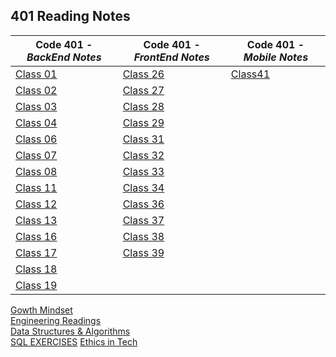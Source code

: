 <h2 style=“display:block;
           margin-left: auto;
           margin-right:auto;
           text-align: center;“>
  401 Reading Notes</h2> 
  
 **Code 401** - *BackEnd Notes* |  **Code 401** - *FrontEnd Notes* |  **Code 401** - *Mobile Notes*
------------ | ------------- | ------------- 
[Class 01](https://github.com/TraceDugar/reading-notes/blob/main/401/Notes/Class1.md) | [Class 26](https://github.com/TraceDugar/reading-notes/blob/main/401/Notes/class26.md) | [Class41](https://github.com/TraceDugar/reading-notes/blob/main/401/Notes/class41.md)
[Class 02](https://github.com/TraceDugar/reading-notes/blob/main/401/Notes/Class2.md) | [Class 27](https://github.com/TraceDugar/reading-notes/blob/main/401/Notes/class27.md) 
[Class 03](https://github.com/TraceDugar/reading-notes/blob/main/401/Notes/class3.md) | [Class 28](https://github.com/TraceDugar/reading-notes/blob/main/401/Notes/class28.md)
[Class 04](https://github.com/TraceDugar/reading-notes/blob/main/401/Notes/class4.md) | [Class 29](https://github.com/TraceDugar/reading-notes/blob/main/401/Notes/class29.md)
[Class 06](https://github.com/TraceDugar/reading-notes/blob/main/401/Notes/class6.md) | [Class 31](https://github.com/TraceDugar/reading-notes/blob/main/401/Notes/class31.md)
[Class 07](https://github.com/TraceDugar/reading-notes/blob/main/401/Notes/class07.md) | [Class 32](https://github.com/TraceDugar/reading-notes/blob/main/401/Notes/class32.md)
[Class 08](https://github.com/TraceDugar/reading-notes/blob/main/401/Notes/class08.md) | [Class 33](https://github.com/TraceDugar/reading-notes/blob/main/401/Notes/class33.md)
[Class 11](https://github.com/TraceDugar/reading-notes/blob/main/401/Notes/class11.md) | [Class 34](https://github.com/TraceDugar/reading-notes/blob/main/401/Notes/class34.md)
[Class 12](https://github.com/TraceDugar/reading-notes/blob/main/401/Notes/class12.md) | [Class 36](https://github.com/TraceDugar/reading-notes/blob/main/401/Notes/class36.md)
[Class 13](https://github.com/TraceDugar/reading-notes/blob/main/401/Notes/class13.md) | [Class 37](https://github.com/TraceDugar/reading-notes/blob/main/401/Notes/class37.md)
[Class 16](https://github.com/TraceDugar/reading-notes/blob/main/401/Notes/class16.md) | [Class 38](https://github.com/TraceDugar/reading-notes/blob/main/401/Notes/class38.md) 
[Class 17](https://github.com/TraceDugar/reading-notes/blob/main/401/Notes/class17.md) | [Class 39](https://github.com/TraceDugar/reading-notes/blob/main/401/Notes/class39.md)
[Class 18](https://github.com/TraceDugar/reading-notes/blob/main/401/Notes/class18.md) | []()
[Class 19](https://github.com/TraceDugar/reading-notes/blob/main/401/Notes/class19.md) | []()



[Gowth Mindset](https://github.com/TraceDugar/reading-notes/blob/main/401/Notes/Growth_Mindset.md) <br>
[Engineering Readings](https://github.com/TraceDugar/reading-notes/blob/main/401/Notes/Engineeringreadings.md) <br>
[Data Structures & Algorithms](https://github.com/TraceDugar/reading-notes/blob/main/401/Notes/DataStructures_Algorithms.md) <br>
[SQL EXERCISES](https://github.com/TraceDugar/reading-notes/blob/main/401/Notes/SQL.md)
[Ethics in Tech](https://github.com/TraceDugar/reading-notes/blob/main/401/Notes/class42.md)
